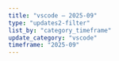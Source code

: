 ```yaml
---
title: "vscode — 2025-09"
type: "updates2-filter"
list_by: "category_timeframe"
update_category: "vscode"
timeframe: "2025-09"
---
```


